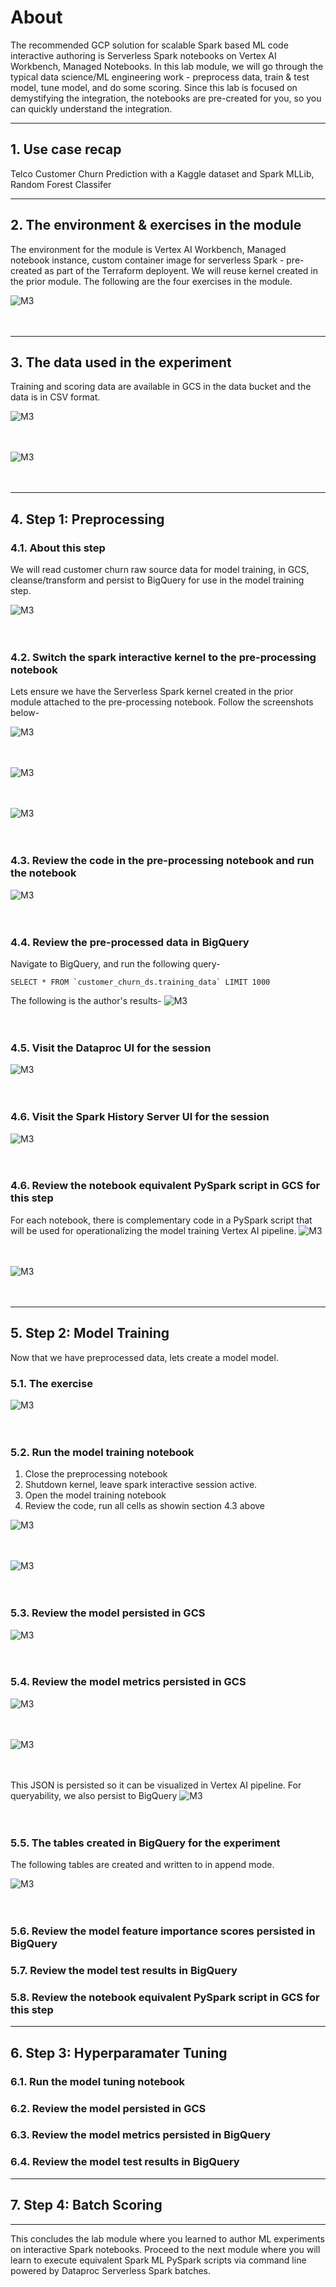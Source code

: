# About
The recommended GCP solution for scalable Spark based ML code interactive authoring is Serverless Spark notebooks on Vertex AI Workbench, Managed Notebooks. In this lab module, we will go through the typical data science/ML engineering work - preprocess data, train & test model, tune model, and do some scoring. Since this lab is focused on demystifying the integration, the notebooks are pre-created for you, so you can quickly understand the integration.

<hr>

## 1. Use case recap
Telco Customer Churn Prediction with a Kaggle dataset and Spark MLLib, Random Forest Classifer

<hr>

## 2. The environment & exercises in the module
The environment for the module is Vertex AI Workbench, Managed notebook instance, custom container image for serverless Spark - pre-created as part of the Terraform deployent. We will reuse kernel created in the prior module. The following are the four exercises in the module.

![M3](../06-images/module-3-03.png)   
<br><br>

<hr>

## 3. The data used in the experiment
Training and scoring data are available in GCS in the data bucket and the data is in CSV format.

![M3](../06-images/module-3-01.png)   
<br><br>

![M3](../06-images/module-3-02.png)   
<br><br>

<hr>

## 4. Step 1: Preprocessing

### 4.1. About this step
We will read customer churn raw source data for model training, in GCS, cleanse/transform and persist to BigQuery for use in the model training step.

![M3](../06-images/module-3-04.png)   
<br><br>

### 4.2. Switch the spark interactive kernel to the pre-processing notebook
Lets ensure we have the Serverless Spark kernel created in the prior module attached to the pre-processing notebook. Follow the screenshots below-

![M3](../06-images/module-3-05.png)   
<br><br>

![M3](../06-images/module-3-06.png)   
<br><br>

![M3](../06-images/module-3-07.png)   
<br><br>

### 4.3. Review the code in the pre-processing notebook and run the notebook

![M3](../06-images/module-3-10.png)   
<br><br>

### 4.4. Review the pre-processed data in BigQuery

Navigate to BigQuery, and run the following query-
```
SELECT * FROM `customer_churn_ds.training_data` LIMIT 1000
```
The following is the author's results-
![M3](../06-images/module-3-10.png)   
<br><br>


### 4.5. Visit the Dataproc UI for the session
![M3](../06-images/module-3-08.png)   
<br><br>

### 4.6. Visit the Spark History Server UI for the session
![M3](../06-images/module-3-09.png)   
<br><br>

### 4.6. Review the notebook equivalent PySpark script in GCS for this step
For each notebook, there is complementary code in a PySpark script that will be used for operationalizing the model training Vertex AI pipeline.
![M3](../06-images/module-3-11.png)   
<br><br>

![M3](../06-images/module-3-12.png)   
<br><br>
<hr>

## 5. Step 2: Model Training

Now that we have preprocessed data, lets create a model model.

### 5.1. The exercise

![M3](../06-images/module-3-15.png)   
<br><br>

### 5.2. Run the model training notebook
1. Close the preprocessing notebook
2. Shutdown kernel, leave spark interactive session active. 
3. Open the model training notebook
4. Review the code, run all cells as showin section 4.3 above

![M3](../06-images/module-3-13.png)   
<br><br>

![M3](../06-images/module-3-14.png)   
<br><br>

### 5.3. Review the model persisted in GCS

![M3](../06-images/module-3-22.png)   
<br><br>

### 5.4. Review the model metrics persisted in GCS

![M3](../06-images/module-3-23.png)   
<br><br>

![M3](../06-images/module-3-24.png)   
<br><br>

This JSON is persisted so it can be visualized in Vertex AI pipeline. For queryability, we also persist to BigQuery
![M3](../06-images/module-3-25.png)   
<br><br>

### 5.5. The tables created in BigQuery for the experiment
The following tables are created and written to in append mode.

![M3](../06-images/module-3-16.png)   
<br><br>



### 5.6. Review the model feature importance scores persisted in BigQuery

### 5.7. Review the model test results in BigQuery

### 5.8. Review the notebook equivalent PySpark script in GCS for this step

<hr>

## 6. Step 3: Hyperparamater Tuning

### 6.1. Run the model tuning notebook

### 6.2. Review the model persisted in GCS

### 6.3. Review the model metrics persisted in BigQuery

### 6.4. Review the model test results in BigQuery

<hr>

## 7. Step 4: Batch Scoring

<hr>

This concludes the lab module where you learned to author ML experiments on interactive Spark notebooks. Proceed to the next module where you will learn to execute equivalent Spark ML PySpark scripts via command line powered by Dataproc Serverless Spark batches.
